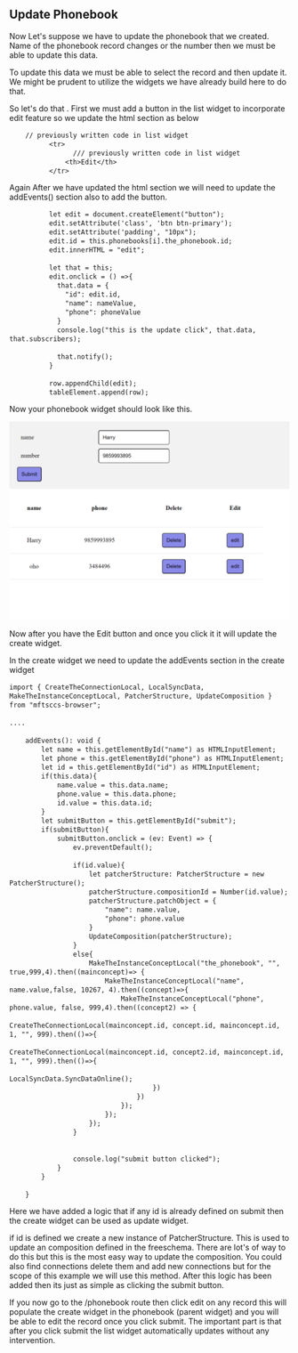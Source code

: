 ## Update Phonebook

Now Let's suppose we have to update the phonebook that we created. Name of the phonebook record changes or the number then we must be able to update this data.

To update this data we must be able to select the record and then update it. We might be prudent to utilize the widgets we have already build here to do that.

So let's do that . First we must add a button in the list widget to incorporate edit feature so we update the html section as below

```
	// previously written code in list widget
          <tr>
				/// previously written code in list widget
              <th>Edit</th>
          </tr>
```

Again After we have updated the html section we will need to update the addEvents() section also to add  the button.



```
          let edit = document.createElement("button");
          edit.setAttribute('class', 'btn btn-primary');
          edit.setAttribute('padding', "10px");
          edit.id = this.phonebooks[i].the_phonebook.id;
          edit.innerHTML = "edit";
          
          let that = this;
          edit.onclick = () =>{
            that.data = {
              "id": edit.id,
              "name": nameValue,
              "phone": phoneValue
            }
            console.log("this is the update click", that.data, that.subscribers);
            
            that.notify();
          }
          
          row.appendChild(edit);
          tableElement.append(row);
```





Now your phonebook widget should look like this.

![local_to_real_nodes](images/update.png)

Now after you have the Edit button and once you click it it will update the create widget.

In the create widget we need to update the addEvents section in the create widget

```
import { CreateTheConnectionLocal, LocalSyncData, MakeTheInstanceConceptLocal, PatcherStructure, UpdateComposition } from "mftsccs-browser";

....

    addEvents(): void {
        let name = this.getElementById("name") as HTMLInputElement;
        let phone = this.getElementById("phone") as HTMLInputElement;
        let id = this.getElementById("id") as HTMLInputElement;
        if(this.data){
            name.value = this.data.name;
            phone.value = this.data.phone;
            id.value = this.data.id;
        }
        let submitButton = this.getElementById("submit");
        if(submitButton){
            submitButton.onclick = (ev: Event) => {
                ev.preventDefault();
    
                if(id.value){
                    let patcherStructure: PatcherStructure = new PatcherStructure();
                    patcherStructure.compositionId = Number(id.value);
                    patcherStructure.patchObject = {
                        "name": name.value,
                        "phone": phone.value
                    }
                    UpdateComposition(patcherStructure);
                }
                else{
                    MakeTheInstanceConceptLocal("the_phonebook", "", true,999,4).then((mainconcept)=> {
                        MakeTheInstanceConceptLocal("name", name.value,false, 10267, 4).then((concept)=>{
                            MakeTheInstanceConceptLocal("phone", phone.value, false, 999,4).then((concept2) => {
                                CreateTheConnectionLocal(mainconcept.id, concept.id, mainconcept.id, 1, "", 999).then(()=>{
                                    CreateTheConnectionLocal(mainconcept.id, concept2.id, mainconcept.id, 1, "", 999).then(()=>{
                                        LocalSyncData.SyncDataOnline();
                                    })
                                })
                            });
                        });
                    });
                }
    
    
                console.log("submit button clicked");
            }
        }

    }

```



Here we have added a logic that if any id is already defined on submit then the create widget can be used as update widget.

if id is defined we create a new instance of PatcherStructure. This is used to update an composition defined in the freeschema. There are lot's of way to do this but this is the most easy way to update the composition. You could also find connections delete them and add new connections but for the scope of this example we will use this method. After this logic has been added then its just as simple as clicking the submit button. 



If you now go to the /phonebook route then click edit on any record this will populate the create widget in the phonebook (parent widget) and you will be able to edit the record once you click submit. The important part is that after you click submit the list widget automatically updates without any intervention.